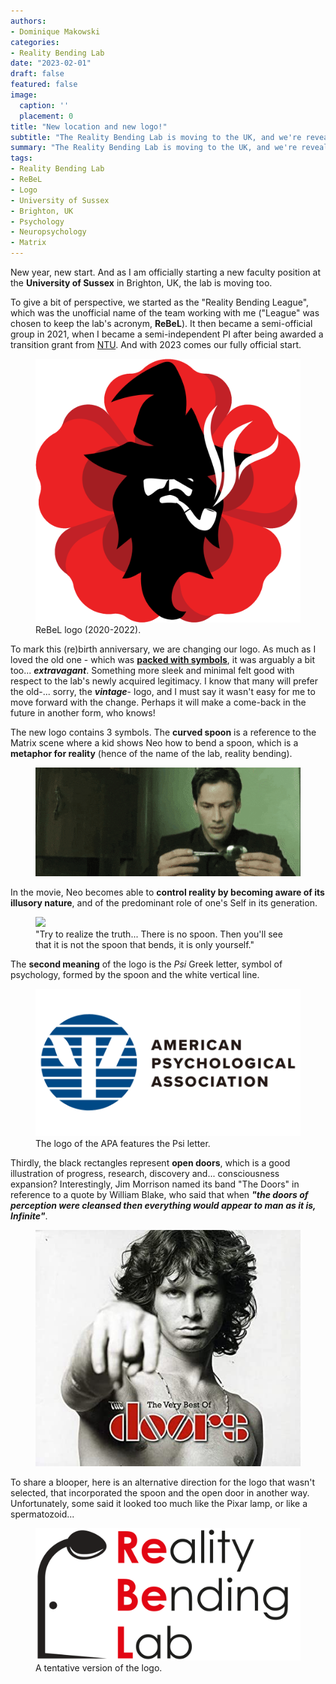 ```yaml
---
authors:
- Dominique Makowski
categories:
- Reality Bending Lab
date: "2023-02-01"
draft: false
featured: false
image:
  caption: ''
  placement: 0
title: "New location and new logo!"
subtitle: "The Reality Bending Lab is moving to the UK, and we're revealing the new logo to celebrate its official start!"
summary: "The Reality Bending Lab is moving to the UK, and we're revealing the new logo to celebrate its official start!"
tags:
- Reality Bending Lab
- ReBeL
- Logo
- University of Sussex
- Brighton, UK
- Psychology
- Neuropsychology
- Matrix
---
```


New year, new start. And as I am officially starting a new faculty position at the **University of Sussex** in Brighton, UK, the lab is moving too.

To give a bit of perspective, we started as the "Reality Bending League", which was the unofficial name of the team working with me ("League" was chosen to keep the lab's acronym, **ReBeL**). It then became a semi-official group in 2021, when I became a semi-independent PI after being awarded a transition grant from [NTU](https://www.ntu.edu.sg/). And with 2023 comes our fully official start.

<figure>
  <img src="old_logo.png" alt="Vintage logo"/>
  <figcaption>ReBeL logo (2020-2022).</figcaption>
</figure>

To mark this (re)birth anniversary, we are changing our logo. As much as I loved the old one - which was [**packed with symbols**](https://realitybending.github.io/post/2021-06-30-logo_meaning/), it was arguably a bit too... ***extravagant***. Something more sleek and minimal felt good with respect to the lab's newly acquired legitimacy. I know that many will prefer the old-... sorry, the ***vintage***- logo, and I must say it wasn't easy for me to move forward with the change. Perhaps it will make a come-back in the future in another form, who knows!

The new logo contains 3 symbols. The **curved spoon** is a reference to the Matrix scene where a kid shows Neo how to bend a spoon, which is a **metaphor for reality** (hence of the name of the lab, reality bending).

<figure>
  <img src="Matrix1.gif"/>
</figure>

In the movie, Neo becomes able to **control reality by becoming aware of its illusory nature**, and of the predominant role of one's Self in its generation.

<figure>
  <img src="Matrix2.gif"/>
  <figcaption>"Try to realize the truth... There is no spoon. Then you'll see that it is not the spoon that bends, it is only yourself."</figcaption>
</figure>

The **second meaning** of the logo is the *Psi* Greek letter, symbol of psychology, formed by the spoon and the white vertical line.

<figure>
  <img src="APA.png"/>
  <figcaption>The logo of the APA features the Psi letter.</figcaption>
</figure>

Thirdly, the black rectangles represent **open doors**, which is a good illustration of progress, research, discovery and... consciousness expansion? Interestingly, Jim Morrison named its band "The Doors" in reference to a quote by William Blake, who said that when ***"the doors of perception were cleansed then everything would appear to man as it is, Infinite"***.

<figure>
  <img src="TheDoors.jpg"/>
</figure>

To share a blooper, here is an alternative direction for the logo that wasn't selected, that incorporated the spoon and the open door in another way. Unfortunately, some said it looked too much like the Pixar lamp, or like a spermatozoid...

<figure>
  <img src="logo_alternative.png" alt="Alternative logo"/>
  <figcaption>A tentative version of the logo.</figcaption>
</figure>
